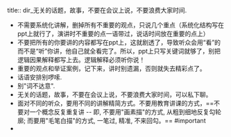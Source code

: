 title:: dir_无关的话题，故事，不要在会议上说，不要浪费大家时间.

- 不需要系统化讲解，删掉所有不重要的观点，只说几个重点（系统化结构写在ppt上就行了，演讲时不重要的点一语带过，说话时间放在重要的点上）
- 不要把所有的你要讲的内容都写在ppt上，这就剧透了，导致听众会用“看”的而不是“听”你讲，他自己就全看完了。所以，ppt上只写关键词就够了，别把逻辑因果解释都写上去。逻辑解释必须听你说！
- 重要的观点和举证案例，记下来，讲时别遗漏，否则就失去精彩点了。
- 话语安排别啰嗦.
- 别"词不达意".
- 无关的话题，故事，不要在会议上说，不要浪费大家时间，可以私下聊。
- 面对不同的听众，要用不同的讲解精简方式。不要用教育讲课的方式，==不要对一个概念反复重复讲 -- 即, 不要用"画素描"的方式,  从粗到细地反复勾轮廓; 而要用"毛笔白描"的方式, 一笔过, 精准, 不来回勾。== #important
-